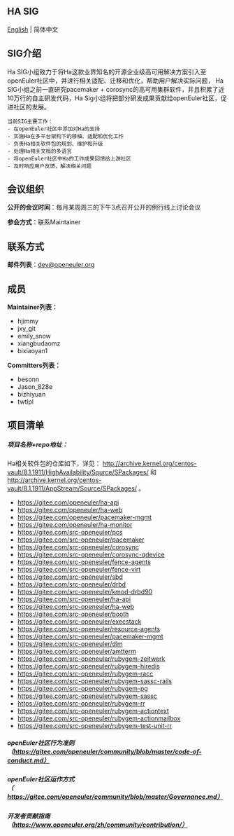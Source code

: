 ## HA SIG

[English](./sig-Ha.md) | 简体中文

## SIG介绍

Ha SIG小组致力于将Ha这款业界知名的开源企业级高可用解决方案引入至openEuler社区中，并进行相关适配、迁移和优化，帮助用户解决实际问题， Ha SIG小组之前一直研究pacemaker + corosync的高可用集群软件，并且积累了近10万行的自主研发代码，Ha Sig小组将把部分研发成果贡献给openEuler社区，促进社区的发展。

    当前SIG主要工作：
    - 在openEuler社区中添加对Ha的支持
    - 实施Ha在多平台架构下的移植、适配和优化工作
    - 负责Ha相关软件包的规划、维护和升级
    - 处理Ha相关文档的多语言
    - 将openEuler社区中Ha的工作成果回馈给上游社区
    - 及时响应用户反馈，解决相关问题


## 会议组织

**公开的会议时间**：每月某周周三的下午3点召开公开的例行线上讨论会议

**参会方式**：联系Maintainer

## 联系方式

**邮件列表**：dev@openeuler.org

## 成员

**Maintainer列表：**

- hjimmy
- jxy_git
- emily_snow
- xiangbudaomz
- bixiaoyan1

**Committers列表：**
- besonn
- Jason_828e
- bizhiyuan
- twtlpl

## 项目清单

##### 项目名称+repo地址：
Ha相关软件包的仓库如下，详见： http://archive.kernel.org/centos-vault/8.1.1911/HighAvailability/Source/SPackages/ 和 http://archive.kernel.org/centos-vault/8.1.1911/AppStream/Source/SPackages/ 。

- https://gitee.com/openeuler/ha-api
- https://gitee.com/openeuler/ha-web
- https://gitee.com/openeuler/pacemaker-mgmt
- https://gitee.com/openeuler/ha-monitor
- https://gitee.com/src-openeuler/pcs
- https://gitee.com/src-openeuler/pacemaker
- https://gitee.com/src-openeuler/corosync
- https://gitee.com/src-openeuler/corosync-qdevice
- https://gitee.com/src-openeuler/fence-agents
- https://gitee.com/src-openeuler/fence-virt
- https://gitee.com/src-openeuler/sbd
- https://gitee.com/src-openeuler/drbd
- https://gitee.com/src-openeuler/kmod-drbd90
- https://gitee.com/src-openeuler/ha-api
- https://gitee.com/src-openeuler/ha-web
- https://gitee.com/src-openeuler/booth
- https://gitee.com/src-openeuler/execstack
- https://gitee.com/src-openeuler/resource-agents
- https://gitee.com/src-openeuler/pacemaker-mgmt
- https://gitee.com/src-openeuler/dlm
- https://gitee.com/src-openeuler/amtterm
- https://gitee.com/src-openeuler/rubygem-zeitwerk
- https://gitee.com/src-openeuler/rubygem-hiredis
- https://gitee.com/src-openeuler/rubygem-racc
- https://gitee.com/src-openeuler/rubygem-sassc-rails
- https://gitee.com/src-openeuler/rubygem-pg
- https://gitee.com/src-openeuler/rubygem-sassc
- https://gitee.com/src-openeuler/rubygem-rr
- https://gitee.com/src-openeuler/rubygem-actiontext
- https://gitee.com/src-openeuler/rubygem-actionmailbox
- https://gitee.com/src-openeuler/rubygem-test-unit-rr

##### openEuler社区行为准则（https://gitee.com/openeuler/community/blob/master/code-of-conduct.md）

##### openEuler社区运作方式（https://gitee.com/openeuler/community/blob/master/Governance.md）

##### 开发者贡献指南（https://www.openeuler.org/zh/community/contribution/）